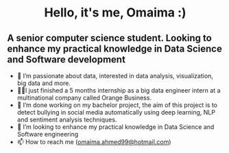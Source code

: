 <h1 align="center">Hello, it's me, Omaima :)</h1>

##  A senior computer science student. Looking to enhance my practical knowledge in Data Science and Software development

- 👀 I’m passionate about data, interested in data analysis, visualization, big data and more.
- 👩‍💻I just finished a 5 months internship as a big data engineer intern at a multinational company called Orange Business.
- 🌱 I’m done working on my bachelor project, the aim of this project is to detect bullying in social media automatically using deep learning, NLP and sentiment analysis techniques.
- 💞️ I’m looking to enhance my practical knowledge in Data Science and Software engineering 
- 📫 How to reach me (omaima.ahmed99@hotmail.com)


<!---
omaima-9/omaima-9 is a ✨ special ✨ repository because its `README.md` (this file) appears on your GitHub profile.
You can click the Preview link to take a look at your changes.
--->
